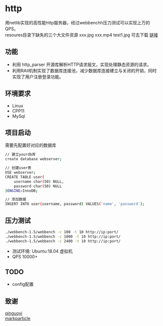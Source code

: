# http
用netlib实现的高性能http服务器，经过webbenchh压力测试可以实现上万的QPS。  
resoures目录下缺失的三个大文件资源 xxx.jpg xxx.mp4 test1.jpg 可去下载 [链接](https://github.com/qinguoyi/TinyWebServer/tree/raw_version/root)

## 功能
* 利用 http_parser 开源库解析HTTP请求报文，实现处理静态资源的请求。
* 利用RAII机制实现了数据库连接池，减少数据库连接建立与关闭的开销，同时实现了用户注册登录功能。

## 环境要求
* Linux
* CPP11
* MySql

## 项目启动
需要先配置好对应的数据库
```bash
// 建立yourdb库
create database webserver;

// 创建user表
USE webserver;
CREATE TABLE user(
    username char(50) NULL,
    password char(50) NULL
)ENGINE=InnoDB;

// 添加数据
INSERT INTO user(username, password) VALUES('name', 'password');
```

## 压力测试
```bash
./webbench-1.5/webbench -c 100 -t 10 http://ip:port/
./webbench-1.5/webbench -c 1000 -t 10 http://ip:port/
./webbench-1.5/webbench -c 2400 -t 10 http://ip:port/
```
* 测试环境: Ubuntu:18.04 虚拟机
* QPS 10000+

## TODO
* config配置

## 致谢
[qinguoyi](https://github.com/qinguoyi/TinyWebServer)  
[markparticle](https://github.com/markparticle/WebServer)
